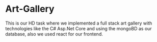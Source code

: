 # Art-Gallery
This is our HD task where we implemented a full stack art gallery with technologies like the C# Asp.Net Core and using the mongoBD as our database, also we used react for our frontend.
